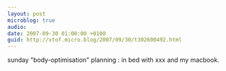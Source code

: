 ```yaml
---
layout: post
microblog: true
audio: 
date: 2007-09-30 01:00:00 +0100
guid: http://xtof.micro.blog/2007/09/30/t302600492.html
---
```

sunday "body-optimisation" planning : in bed with xxx and my macbook.
